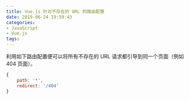 ```yaml
---
title: Vue.js 针对不存在的 URL 的路由配置
date: 2019-06-24 19:59:43
categories:
- JavaScript
- Vue.js
tags:
---
```

利用如下路由配置便可以将所有不存在的 URL 请求都引导到同一个页面（例如 404 页面）。

```javascript
{
    path: '*',
    redirect: '/404'
}
```
